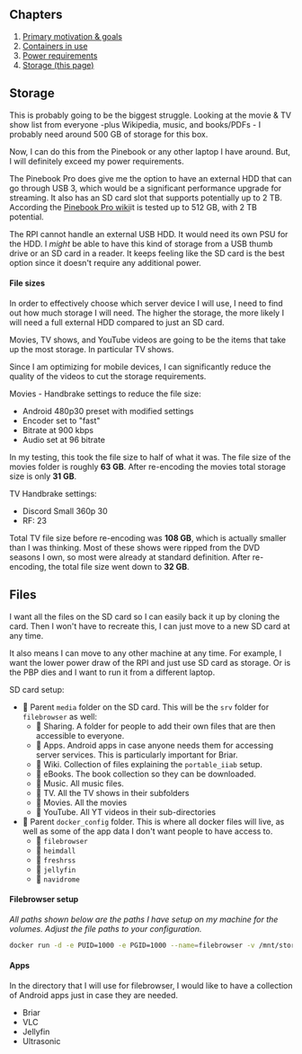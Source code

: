 ## Chapters
1. [Primary motivation & goals](https://github.com/cinimodev/portable-internet-in-a-box)
2. [Containers in use](https://github.com/cinimodev/portable-internet-in-a-box/blob/main/Containers%20in%20use.md)
3. [Power requirements](https://github.com/cinimodev/portable-internet-in-a-box/blob/main/Power%20Requirements.md)
4. [Storage (this page)](https://github.com/cinimodev/portable-internet-in-a-box/blob/main/Storage.md)

## Storage
This is probably going to be the biggest struggle. Looking at the movie & TV show list from everyone -plus Wikipedia, music, and books/PDFs - I probably need around 500 GB of storage for this box. 

Now, I can do this from the Pinebook or any other laptop I have around. But, I will definitely exceed my power requirements. 

The Pinebook Pro does give me the option to have an external HDD that can go through USB 3, which would be a significant performance upgrade for streaming. It also has an SD card slot that supports potentially up to 2 TB. According the [Pinebook Pro wiki](https://wiki.pine64.org/index.php/Pinebook_Pro)it is tested up to 512 GB, with 2 TB potential.

The RPI cannot handle an external USB HDD. It would need its own PSU for the HDD. I *might* be able to have this kind of storage from a USB thumb drive or an SD card in a reader. It keeps feeling like the SD card is the best option since it doesn't require any additional power. 

#### File sizes
In order to effectively choose which server device I will use, I need to find out how much storage I will need. The higher the storage, the more likely I will need a full external HDD compared to just an SD card.

Movies, TV shows, and YouTube videos are going to be the items that take up the most storage. In particular TV shows. 

Since I am optimizing for mobile devices, I can significantly reduce the quality of the videos to cut the storage requirements. 


Movies - Handbrake settings to reduce the file size:
- Android 480p30 preset with modified settings
- Encoder set to "fast"
- Bitrate at 900 kbps
- Audio set at 96 bitrate

In my testing, this took the file size to half of what it was. The file size of the movies folder is roughly **63 GB**. After re-encoding the movies total storage size is only **31 GB**.

TV Handbrake settings:
* Discord Small 360p 30
* RF: 23

Total TV file size before re-encoding was **108 GB**, which is actually smaller than I was thinking. Most of these shows were ripped from the DVD seasons I own, so most were already at standard definition. After re-encoding, the total file size went down to **32 GB**. 

## Files
I want all the files on the SD card so I can easily back it up by cloning the card. Then I won't have to recreate this, I can just move to a new SD card at any time. 

It also means I can move to any other machine at any time. For example, I want the lower power draw of the RPI and just use SD card as storage. Or is the PBP dies and I want to run it from a different laptop.

SD card setup:  
- 📁 Parent `media` folder on the SD card. This will be the `srv` folder for `filebrowser` as well:
	- 📂 Sharing. A folder for people to add their own files that are then accessible to everyone.
	- 📂 Apps. Android apps in case anyone needs them for accessing server services. This is particularly important for Briar.
	- 📂 Wiki. Collection of files explaining the `portable_iiab` setup.
	- 📂 eBooks. The book collection so they can be downloaded.
	- 📂 Music. All music files. 
	- 📂 TV. All the TV shows in their subfolders
	- 📂 Movies. All the movies
	- 📂 YouTube. All YT videos in their sub-directories
- 📁 Parent `docker_config` folder. This is where all docker files will live, as well as some of the app data I don't want people to have access to.
	- 📂 `filebrowser`
	- 📂 `heimdall`
	- 📂 `freshrss`
	- 📂 `jellyfin`
	- 📂 `navidrome`

#### Filebrowser setup
*All paths shown below are the paths I have setup on my machine for the volumes. Adjust the file paths to your configuration.*

```bash
docker run -d -e PUID=1000 -e PGID=1000 --name=filebrowser -v /mnt/storage/media/:/srv -v /mnt/storage/docker_config/filebrowser/filebrowser.db:/database.db -v /mnt/storage/docker_config/filebrowser/settings.json:/.filebrowser.json -p 8084:80 --restart unless-stopped filebrowser/filebrowser
```

#### Apps
In the directory that I will use for filebrowser, I would like to have a collection of Android apps just in case they are needed. 
- Briar
- VLC
- Jellyfin
- Ultrasonic
